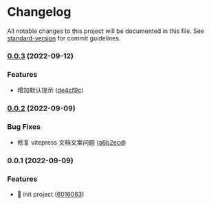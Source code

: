 # Changelog

All notable changes to this project will be documented in this file. See [standard-version](https://github.com/conventional-changelog/standard-version) for commit guidelines.

### [0.0.3](https://github.com/Binbiubiubiu/whiskey/compare/v0.0.2...v0.0.3) (2022-09-12)

### Features

- 增加默认提示 ([de4cf9c](https://github.com/Binbiubiubiu/whiskey/commit/de4cf9c7b62ff368b18e6ac51702986a9fd9d5d2))

### [0.0.2](https://github.com/Binbiubiubiu/whiskey/compare/v0.0.1...v0.0.2) (2022-09-09)

### Bug Fixes

- 修复 vitepress 文档文案问题 ([a6b2ecd](https://github.com/Binbiubiubiu/whiskey/commit/a6b2ecdb78c3826404587055a3d90bc621fd5360))

### 0.0.1 (2022-09-09)

### Features

- :tada: init project ([6016063](https://github.com/Binbiubiubiu/whiskey/commit/60160637becbb7d26e228569f32b5cd1bf301246))
